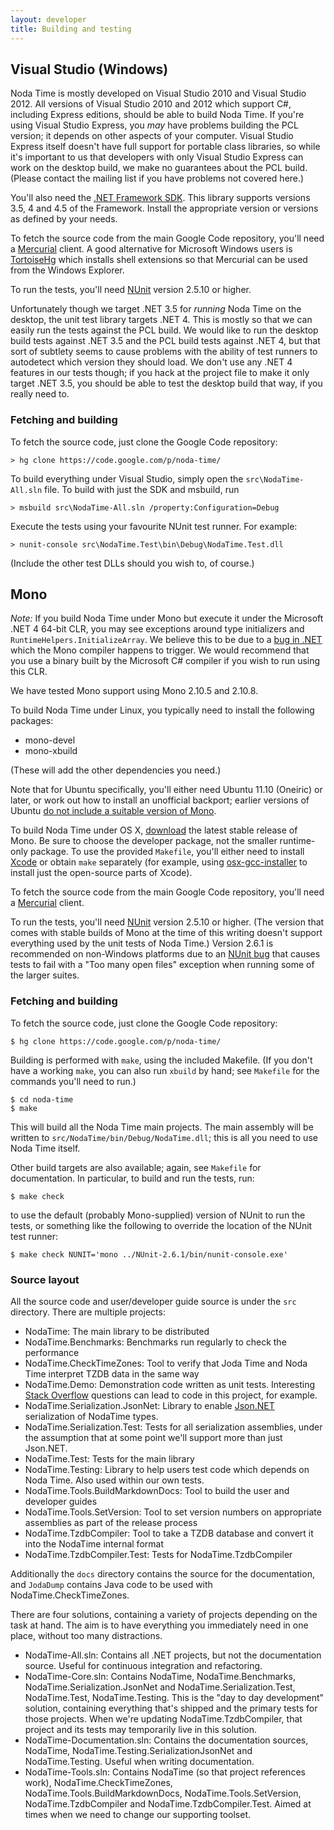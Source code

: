 ```yaml
---
layout: developer
title: Building and testing
---
```


## Visual Studio (Windows)

Noda Time is mostly developed on Visual Studio 2010 and Visual Studio 2012.
All versions of Visual Studio 2010 and 2012 which support C#, including Express editions,
should be able to build Noda Time. If you're using Visual Studio Express, you *may* have
problems building the PCL version; it depends on other aspects of your computer. Visual
Studio Express itself doesn't have full support for portable class libraries, so while
it's important to us that developers with only Visual Studio Express can work on the
desktop build, we make no guarantees about the PCL build.
(Please contact the mailing list if you have problems not covered here.) 

You'll also need the [.NET Framework SDK][dotnetsdk]. This library supports
versions 3.5, 4 and 4.5 of the Framework. Install the appropriate
version or versions as defined by your needs.

[dotnetsdk]: http://msdn.microsoft.com/en-us/netframework/aa569263.aspx

To fetch the source code from the main Google Code repository, you'll need a
[Mercurial][] client. A good alternative for Microsoft Windows users is
[TortoiseHg][] which installs shell extensions so that Mercurial can be used
from the Windows Explorer.

[Mercurial]: http://mercurial.selenic.com/
[TortoiseHg]: http://tortoisehg.bitbucket.org/download/

To run the tests, you'll need [NUnit][] version 2.5.10 or higher.

[NUnit]: http://nunit.org/index.php?p=download

Unfortunately though we target .NET 3.5 for *running* Noda Time on the desktop, the unit test
library targets .NET 4. This is mostly so that we can easily run the tests against the PCL
build. We would like to run the desktop build tests against .NET 3.5 and the PCL build tests
against .NET 4, but that sort of subtlety seems to cause problems with the ability of
test runners to autodetect which version they should load. We don't use any .NET 4 features
in our tests though; if you hack at the project file to make it only target .NET 3.5, you should
be able to test the desktop build that way, if you really need to.

### Fetching and building

To fetch the source code, just clone the Google Code repository:

    > hg clone https://code.google.com/p/noda-time/

To build everything under Visual Studio, simply open the `src\NodaTime-All.sln` file.
To build with just the SDK and msbuild, run

    > msbuild src\NodaTime-All.sln /property:Configuration=Debug

Execute the tests using your favourite NUnit test runner. For example:

    > nunit-console src\NodaTime.Test\bin\Debug\NodaTime.Test.dll

(Include the other test DLLs should you wish to, of course.)

## Mono

*Note:* If you build Noda Time under Mono but execute it under the Microsoft
.NET 4 64-bit CLR, you may see exceptions around type initializers and
`RuntimeHelpers.InitializeArray`. We believe this to be due to a
[bug in .NET][ms-635365] which the Mono compiler happens to trigger. We
would recommend that you use a binary built by the Microsoft C# compiler if you
wish to run using this CLR.

[ms-635365]: http://connect.microsoft.com/VisualStudio/feedback/details/635365

We have tested Mono support using Mono 2.10.5 and 2.10.8.

To build Noda Time under Linux, you typically need to install the following
packages:

- mono-devel
- mono-xbuild

(These will add the other dependencies you need.)

Note that for Ubuntu specifically, you'll either need Ubuntu 11.10 (Oneiric) or
later, or work out how to install an unofficial backport; earlier versions of
Ubuntu [do not include a suitable version of Mono][MonoUbuntu].

[MonoUbuntu]: http://www.mono-project.com/DistroPackages/Ubuntu

To build Noda Time under OS X, [download][MonoDownload] the latest stable
release of Mono. Be sure to choose the developer package, not the smaller
runtime-only package.  To use the provided `Makefile`, you'll either need to
install [Xcode][xcode] or obtain `make` separately (for example, using
[osx-gcc-installer][] to install just the open-source parts of Xcode).

[MonoDownload]: http://www.mono-project.com/Download
[xcode]: https://developer.apple.com/xcode/
[osx-gcc-installer]: https://github.com/kennethreitz/osx-gcc-installer#readme

To fetch the source code from the main Google Code repository,
you'll need a [Mercurial][] client.

To run the tests, you'll need [NUnit][] version 2.5.10 or higher. (The version
that comes with stable builds of Mono at the time of this writing doesn't
support everything used by the unit tests of Noda Time.) Version 2.6.1 is
recommended on non-Windows platforms due to an [NUnit bug][nunit-993247] that
causes tests to fail with a "Too many open files" exception when running some
of the larger suites.

[nunit-993247]: https://bugs.launchpad.net/nunitv2/+bug/993247
  "NUnit Bug #993247: Tests fail with IOException: Too many open files"

### Fetching and building

To fetch the source code, just clone the Google Code repository:

    $ hg clone https://code.google.com/p/noda-time/

Building is performed with `make`, using the included Makefile. (If you don't
have a working `make`, you can also run `xbuild` by hand; see `Makefile` for
the commands you'll need to run.)

    $ cd noda-time
    $ make

This will build all the Noda Time main projects. The main assembly will be
written to `src/NodaTime/bin/Debug/NodaTime.dll`; this is all you need to use
Noda Time itself.

Other build targets are also available; again, see `Makefile` for documentation.
In particular, to build and run the tests, run:

    $ make check

to use the default (probably Mono-supplied) version of NUnit to run the tests,
or something like the following to override the location of the NUnit test
runner:

    $ make check NUNIT='mono ../NUnit-2.6.1/bin/nunit-console.exe'

### Source layout

All the source code and user/developer guide source is under the `src` directory. There are multiple projects:

- NodaTime: The main library to be distributed
- NodaTime.Benchmarks: Benchmarks run regularly to check the performance
- NodaTime.CheckTimeZones: Tool to verify that Joda Time and Noda Time interpret TZDB data in the same way
- NodaTime.Demo: Demonstration code written as unit tests. Interesting [Stack Overflow](http://stackoverflow.com) questions can lead to code in this project, for example.
- NodaTime.Serialization.JsonNet: Library to enable [Json.NET](http://json.net) serialization of NodaTime types.
- NodaTime.Serialization.Test: Tests for all serialization assemblies, under the assumption that at some point we'll support more than just Json.NET.
- NodaTime.Test: Tests for the main library
- NodaTime.Testing: Library to help users test code which depends on Noda Time. Also used within our own tests.
- NodaTime.Tools.BuildMarkdownDocs: Tool to build the user and developer guides
- NodaTime.Tools.SetVersion: Tool to set version numbers on appropriate assemblies as part of the release process
- NodaTime.TzdbCompiler: Tool to take a TZDB database and convert it into the NodaTime internal format
- NodaTime.TzdbCompiler.Test: Tests for NodaTime.TzdbCompiler

Additionally the `docs` directory contains the source for the documentation, and `JodaDump` contains Java code to be used with NodaTime.CheckTimeZones.

There are four solutions, containing a variety of projects depending on the task at hand. The aim is to have everything you immediately need in one
place, without too many distractions.

- NodaTime-All.sln: Contains all .NET projects, but not the documentation source. Useful for continuous integration and refactoring.
- NodaTime-Core.sln: Contains NodaTime, NodaTime.Benchmarks, NodaTime.Serialization.JsonNet and NodaTime.Serialization.Test, NodaTime.Test, NodaTime.Testing.
 This is the "day to day development" solution, containing everything that's shipped and the primary tests for those projects. When we're updating NodaTime.TzdbCompiler,
 that project and its tests may temporarily live in this solution.
- NodaTime-Documentation.sln: Contains the documentation sources, NodaTime, NodaTime.Testing.SerializationJsonNet and NodaTime.Testing. Useful when writing documentation.
- NodaTime-Tools.sln: Contains NodaTime (so that project references work), NodaTime.CheckTimeZones, NodaTime.Tools.BuildMarkdownDocs, NodaTime.Tools.SetVersion, NodaTime.TzdbCompiler
 and NodaTime.TzdbCompiler.Test. Aimed at times when we need to change our supporting toolset.
